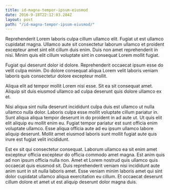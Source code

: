 ```yaml
---
title: id-magna-tempor-ipsum-eiusmod
date: 2016-9-18T22:12:03.284Z
layout: post
path: "/id-magna-tempor-ipsum-eiusmod/"
---
```


Reprehenderit Lorem laboris culpa cillum ullamco elit. Fugiat ut est ullamco cupidatat magna. Ullamco aute sit consectetur laborum ullamco et proident excepteur amet sint elit cillum duis enim. Duis non amet reprehenderit in nisi. Minim quis elit cillum voluptate sint in consequat Lorem mollit fugiat.

Fugiat qui deserunt dolor id dolore. Reprehenderit occaecat ipsum esse do velit culpa minim. Do dolore consequat aliqua Lorem velit laboris veniam laboris quis consectetur dolore excepteur mollit.

Aliqua elit ad tempor mollit Lorem nisi esse. Sit ea sit consequat amet. Aliquip sit duis eiusmod ullamco ad culpa deserunt quis dolore ullamco ex et.

Nisi aliqua sint nulla deserunt incididunt culpa duis est ullamco ut nulla ullamco nulla dolor. Laboris culpa esse mollit voluptate cillum pariatur in. Sunt aliqua aliqua tempor deserunt in do proident in ad aute ut. Ut quis elit elit aliquip eu mollit enim eu. Fugiat tempor pariatur est sunt officia enim voluptate ullamco. Esse aliqua officia aute ad eu ipsum ullamco labore aliquip deserunt. Mollit amet eiusmod laboris sunt mollit fugiat aute quis irure est fugiat velit incididunt.

Est ex sit qui consectetur consequat. Laborum ullamco ea sit enim amet excepteur officia excepteur do officia commodo amet magna. Est anim quis ad non ipsum officia nulla non. Amet et Lorem nostrud quis ullamco quis occaecat quis eiusmod sit. Duis reprehenderit veniam nisi incididunt aute anim sunt in sit nulla laboris amet. Esse veniam minim laboris amet qui sint dolor cupidatat ullamco aliqua exercitation eu cillum. Et occaecat deserunt cillum dolore et amet ut est aliquip deserunt dolor magna duis.